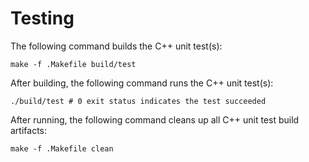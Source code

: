 # Testing
The following command builds the C++ unit test(s):

    make -f .Makefile build/test

After building, the following command runs the C++ unit test(s):

    ./build/test # 0 exit status indicates the test succeeded

After running, the following command cleans up all C++ unit test build artifacts:

    make -f .Makefile clean
